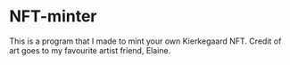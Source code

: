 # NFT-minter
This is a program that I made to mint your own Kierkegaard NFT.
Credit of art goes to my favourite artist friend, Elaine.

